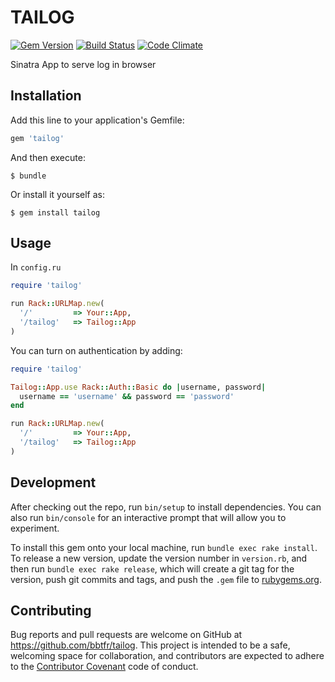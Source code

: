 # TAILOG

[![Gem Version](https://img.shields.io/gem/v/tailog.svg)](https://rubygems.org/gems/tailog)
[![Build Status](https://img.shields.io/travis/bbtfr/tailog.svg)](http://travis-ci.org/bbtfr/tailog)
[![Code Climate](https://img.shields.io/codeclimate/github/bbtfr/tailog.svg)](https://codeclimate.com/github/bbtfr/tailog)

Sinatra App to serve log in browser

## Installation

Add this line to your application's Gemfile:

```ruby
gem 'tailog'
```

And then execute:

    $ bundle

Or install it yourself as:

    $ gem install tailog

## Usage

In `config.ru`

```ruby
require 'tailog'

run Rack::URLMap.new(
  '/'         => Your::App,
  '/tailog'   => Tailog::App
)
```

You can turn on authentication by adding:

```ruby
require 'tailog'

Tailog::App.use Rack::Auth::Basic do |username, password|
  username == 'username' && password == 'password'
end

run Rack::URLMap.new(
  '/'         => Your::App,
  '/tailog'   => Tailog::App
)
```

## Development

After checking out the repo, run `bin/setup` to install dependencies. You can also run `bin/console` for an interactive prompt that will allow you to experiment.

To install this gem onto your local machine, run `bundle exec rake install`. To release a new version, update the version number in `version.rb`, and then run `bundle exec rake release`, which will create a git tag for the version, push git commits and tags, and push the `.gem` file to [rubygems.org](https://rubygems.org).

## Contributing

Bug reports and pull requests are welcome on GitHub at https://github.com/bbtfr/tailog. This project is intended to be a safe, welcoming space for collaboration, and contributors are expected to adhere to the [Contributor Covenant](http://contributor-covenant.org) code of conduct.

